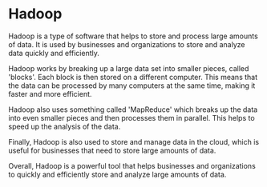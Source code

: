 # Hadoop

Hadoop is a type of software that helps to store and process large amounts of data. It is used by businesses and organizations to store and analyze data quickly and efficiently.

Hadoop works by breaking up a large data set into smaller pieces, called 'blocks'. Each block is then stored on a different computer. This means that the data can be processed by many computers at the same time, making it faster and more efficient.

Hadoop also uses something called 'MapReduce' which breaks up the data into even smaller pieces and then processes them in parallel. This helps to speed up the analysis of the data.

Finally, Hadoop is also used to store and manage data in the cloud, which is useful for businesses that need to store large amounts of data.

Overall, Hadoop is a powerful tool that helps businesses and organizations to quickly and efficiently store and analyze large amounts of data.
